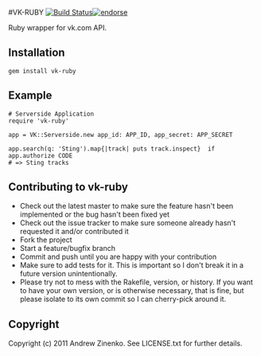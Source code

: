 #VK-RUBY [![Build Status](https://secure.travis-ci.org/zinenko/vk-ruby.png)](http://travis-ci.org/zinenko/vk-ruby)[![endorse](http://api.coderwall.com/zinenko/endorsecount.png)](http://coderwall.com/zinenko)

Ruby wrapper for vk.com API.

## Installation

```
gem install vk-ruby
```

## Example

```.ruby
# Serverside Application
require 'vk-ruby'

app = VK::Serverside.new app_id: APP_ID, app_secret: APP_SECRET

app.search(q: 'Sting').map{|track| puts track.inspect}  if app.authorize CODE
# => Sting tracks
```

## Contributing to vk-ruby
 
* Check out the latest master to make sure the feature hasn't been implemented or the bug hasn't been fixed yet
* Check out the issue tracker to make sure someone already hasn't requested it and/or contributed it
* Fork the project
* Start a feature/bugfix branch
* Commit and push until you are happy with your contribution
* Make sure to add tests for it. This is important so I don't break it in a future version unintentionally.
* Please try not to mess with the Rakefile, version, or history. If you want to have your own version, or is otherwise necessary, that is fine, but please isolate to its own commit so I can cherry-pick around it.

## Copyright

Copyright (c) 2011 Andrew Zinenko. See LICENSE.txt for further details.